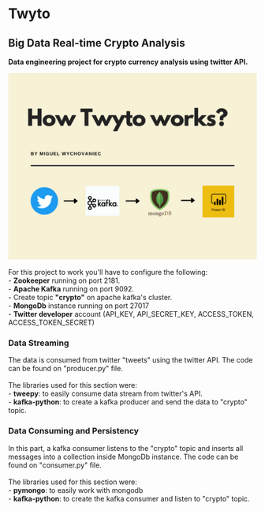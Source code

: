 # Twyto
## Big Data Real-time Crypto Analysis
**Data engineering project for crypto currency analysis using twitter API.** <br />

![alt text](images/fluxo.png)

For this project to work you'll have to configure the following: <br />
    - **Zookeeper** running on port 2181. <br />
    - **Apache Kafka** running on port 9092. <br />
    - Create topic **"crypto"** on apache kafka's cluster. <br />
    - **MongoDb** instance running on port 27017 <br />
    - **Twitter developer** account (API_KEY, API_SECRET_KEY, ACCESS_TOKEN, ACCESS_TOKEN_SECRET) <br />

### Data Streaming <br />

The data is consumed from twitter "tweets" using the twitter API. The code can be found on "producer.py" file. <br />
<br />
The libraries used for this section were: <br />
    - **tweepy**: to easily consume data stream from twitter's API. <br />
    - **kafka-python**: to create a kafka producer and send the data to "crypto" topic. <br />
    
### Data Consuming and Persistency <br />

In this part, a kafka consumer listens to the "crypto" topic and inserts all messages into a collection inside MongoDb instance. The code can be found on "consumer.py" file. <br />
<br />
The libraries used for this section were: <br />
    - **pymongo**: to easily work with mongodb <br />
    - **kafka-python**: to create the kafka consumer and listen to "crypto" topic. <br />

